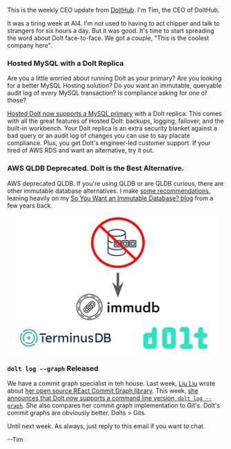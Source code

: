 This is the weekly CEO update from [DoltHub](https://www.dolthub.com/). I'm Tim, the CEO of DoltHub. 

It was a tiring week at AI4. I'm not used to having to act chipper and talk to strangers for six hours a day. But it was good. It's time to start spreading the word about Dolt face-to-face. We got a couple, "This is the coolest company here". 

### Hosted MySQL with a Dolt Replica

Are you a little worried about running Dolt as your primary? Are you looking for a better MySQL Hosting solution? Do you want an immutable, queryable audit log of every MySQL transaction? Is compliance asking for one of those?

[Hosted Dolt now supports a MySQL primary](https://www.dolthub.com/blog/2024-08-09-hosted-mysql-dolt-replica-announcement/) with a Dolt replica. This comes with all the great features of Hosted Dolt: backups, logging, failover, and the built-in workbench. Your Dolt replica is an extra security blanket against a bad query or an audit log of changes you can use to say placate compliance. Plus, you get Dolt's engineer-led customer support. If your tired of AWS RDS and want an alternative, try it out.

### AWS QLDB Deprecated. Dolt is the Best Alternative.

AWS deprecated QLDB. If you're using QLDB or are QLDB curious, there are other immutable database alternatives. I make [some recommendations](https://www.dolthub.com/blog/2024-08-12-qldb-deprecated-alternatives/), leaning heavily on my [So You Want an Immutable Database? blog](https://www.dolthub.com/blog/2024-08-12-qldb-deprecated-alternatives/) from a few years back.

[![QLDB Alternatives](../images/qldb-alternatives.png)](https://www.dolthub.com/blog/2024-08-12-qldb-deprecated-alternatives/)

### `dolt log --graph` Released

We have a commit graph specialist in teh house. Last week, [Liu Liu](https://www.dolthub..com/team#liuliu) wrote about [her open source REact Commit Graph library](https://www.dolthub.com/blog/2024-08-07-drawing-a-commit-graph/). This week, [she announces that Dolt now supports a command line version, `dolt log --graph`](https://www.dolthub.com/blog/2024-08-14-announcing-dolt-log-graph/). She also compares her commit graph implementation to Git's. Dolt's commit graphs are obviously better. Dolts > Gits.

Until next week. As always, just reply to this email if you want to chat.

--Tim